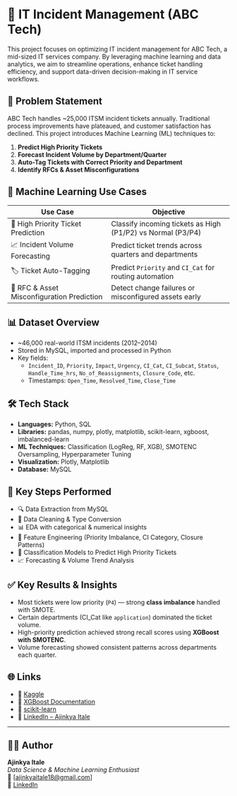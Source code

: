 # 🚨 IT Incident Management (ABC Tech)

This project focuses on optimizing IT incident management for ABC Tech, a mid-sized IT services company. By leveraging machine learning and data analytics, we aim to streamline operations, enhance ticket handling efficiency, and support data-driven decision-making in IT service workflows.

## 📌 Problem Statement

ABC Tech handles ~25,000 ITSM incident tickets annually. Traditional process improvements have plateaued, and customer satisfaction has declined. This project introduces Machine Learning (ML) techniques to:

1. **Predict High Priority Tickets**  
2. **Forecast Incident Volume by Department/Quarter**  
3. **Auto-Tag Tickets with Correct Priority and Department**  
4. **Identify RFCs & Asset Misconfigurations**

## 🧠 Machine Learning Use Cases

| Use Case | Objective |
|----------|-----------|
| 🎯 High Priority Ticket Prediction | Classify incoming tickets as High (P1/P2) vs Normal (P3/P4) |
| 📈 Incident Volume Forecasting | Predict ticket trends across quarters and departments |
| 🏷️ Ticket Auto-Tagging | Predict `Priority` and `CI_Cat` for routing automation |
| 🧩 RFC & Asset Misconfiguration Prediction | Detect change failures or misconfigured assets early |

## 📊 Dataset Overview

- ~46,000 real-world ITSM incidents (2012–2014)
- Stored in MySQL, imported and processed in Python
- Key fields:  
  - `Incident_ID`, `Priority`, `Impact`, `Urgency`, `CI_Cat`, `CI_Subcat`, `Status`, `Handle_Time_hrs`, `No_of_Reassignments`, `Closure_Code`, etc.
  - Timestamps: `Open_Time`, `Resolved_Time`, `Close_Time`

## 🛠️ Tech Stack

- **Languages:** Python, SQL  
- **Libraries:** pandas, numpy, plotly, matplotlib, scikit-learn, xgboost, imbalanced-learn  
- **ML Techniques:** Classification (LogReg, RF, XGB), SMOTENC Oversampling, Hyperparameter Tuning  
- **Visualization:** Plotly, Matplotlib  
- **Database:** MySQL

## 🧪 Key Steps Performed

- 🔍 Data Extraction from MySQL
- 🧼 Data Cleaning & Type Conversion
- 📊 EDA with categorical & numerical insights
- 🧠 Feature Engineering (Priority Imbalance, CI Category, Closure Patterns)
- 🧪 Classification Models to Predict High Priority Tickets
- 📈 Forecasting & Volume Trend Analysis

## ✅ Key Results & Insights

- Most tickets were low priority (`P4`) — strong **class imbalance** handled with SMOTE.
- Certain departments (CI_Cat like `application`) dominated the ticket volume.
- High-priority prediction achieved strong recall scores using **XGBoost with SMOTENC**.
- Volume forecasting showed consistent patterns across departments each quarter.

## 🌐 Links

- 🔗 [Kaggle](https://www.kaggle.com/)
- 🧠 [XGBoost Documentation](https://xgboost.readthedocs.io/)
- 🐍 [scikit-learn](https://scikit-learn.org/)
- 📘 [LinkedIn – Ajinkya Itale](https://www.linkedin.com/in/ajinkya-itale-b8048721b)

---  


## 🧑‍💻 Author

**Ajinkya Itale**  
_Data Science & Machine Learning Enthusiast_  
📧 [ajinkyaitale18@gmail.com]  
🔗 [LinkedIn](www.linkedin.com/in/ajinkya-itale-b8048721b)  


